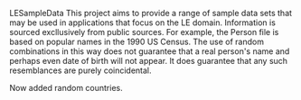 LESampleData
This project aims to provide a range of sample data sets that may be used in applications that focus on the LE domain. Information is sourced excllusively from public sources. For example, the Person file is based on popular names in the 1990 US Census. The use of random combinations in this way does not guarantee that a real person's name and perhaps even date of birth will not appear. It does guarantee that any such resemblances are purely coincidental.

Now added random countries.
